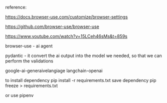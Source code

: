 reference: 

https://docs.browser-use.com/customize/browser-settings

https://github.com/browser-use/browser-use

https://www.youtube.com/watch?v=15LCeh46sMs&t=859s

browser-use - ai agent 

pydantic - it convert the ai output into the model we needed, so that we can perform the validations

google-ai-generaivelangiage
langchain-openai

to install dependency
pip install -r requirements.txt
save dependency
pip freeze > requirements.txt

or use pipenv
